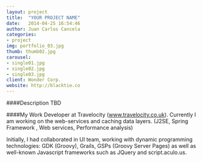 ```yaml
---
layout: project
title:  "YOUR PROJECT NAME"
date:   2014-04-25 16:54:46
author: Juan Carlos Cancela
categories:
- project
img: portfolio_03.jpg
thumb: thumb02.jpg
carousel:
- single01.jpg
- single02.jpg
- single03.jpg
client: Wonder Corp.
website: http://blacktie.co
---
```

####Description
TBD

####My Work
Developer at Travelocity (www.travelocity.co.uk).
Currently I am working on the web-services and caching data layers.
(J2SE, Spring Framework , Web services, Performance analysis)

Initially, I had collaborated in UI team, working with dynamic programming technologies:  GDK (Groovy), Grails, GSPs (Groovy Server Pages) as well as well-known Javascript frameworks such as JQuery and script.aculo.us.